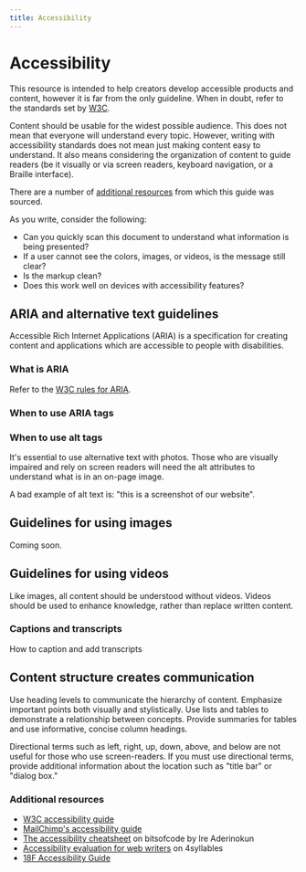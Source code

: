 ```yaml
---
title: Accessibility
---
```


# Accessibility

This resource is intended to help creators develop accessible products and content, however it is far from the only guideline. When in doubt, refer to the standards set by [W3C](http://www.w3.org/standards/webdesign/accessibility).

Content should be usable for the widest possible audience. This does not mean that everyone will understand every topic. However, writing with accessibility standards does not mean just making content easy to understand. It also means considering the organization of content to guide readers (be it visually or via screen readers, keyboard navigation, or a Braille interface).

There are a number of [additional resources](#additional-resources) from which this guide was sourced.

As you write, consider the following:

+ Can you quickly scan this document to understand what information is being presented?
+ If a user cannot see the colors, images, or videos, is the message still clear?
+ Is the markup clean?
+ Does this work well on devices with accessibility features?

## ARIA and alternative text guidelines

Accessible Rich Internet Applications (ARIA) is a specification for creating content and applications which are accessible to people with disabilities.

### What is ARIA

Refer to the [W3C rules for ARIA](https://www.w3.org/TR/using-aria/).

### When to use ARIA tags

### When to use alt tags

It's essential to use alternative text with photos. Those who are visually impaired and rely on screen readers will need the alt attributes to understand what is in an on-page image.

A bad example of alt text is: "this is a screenshot of our website".

## Guidelines for using images

Coming soon.

## Guidelines for using videos

Like images, all content should be understood without videos. Videos should be used to enhance knowledge, rather than replace written content.

### Captions and transcripts

How to caption and add transcripts

## Content structure creates communication

Use heading levels to communicate the hierarchy of content. Emphasize important points both visually and stylistically. Use lists and tables to demonstrate a relationship between concepts. Provide summaries for tables and use informative, concise column headings.

Directional terms such as left, right, up, down, above, and below are not useful for those who use screen-readers. If you must use directional terms, provide additional information about the location such as "title bar" or "dialog box."

### Additional resources

+ [W3C accessibility guide](http://www.w3.org/standards/webdesign/accessibility)
+ [MailChimp's accessibility guide](https://styleguide.mailchimp.com/writing-for-accessibility/)
+ [The accessibility cheatsheet](https://bitsofco.de/the-accessibility-cheatsheet/) on bitsofcode by  Ire Aderinokun
+ [Accessibility evaluation for web writers](http://4syllables.com.au/articles/writers-accessibility-evaluation/) on 4syllables
+ [18F Accessibility Guide](https://accessibility.18f.gov/)

